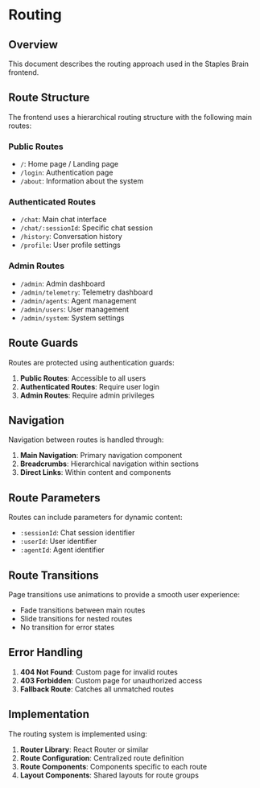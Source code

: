 # Routing

## Overview

This document describes the routing approach used in the Staples Brain frontend.

## Route Structure

The frontend uses a hierarchical routing structure with the following main routes:

### Public Routes

- `/`: Home page / Landing page
- `/login`: Authentication page
- `/about`: Information about the system

### Authenticated Routes

- `/chat`: Main chat interface
- `/chat/:sessionId`: Specific chat session
- `/history`: Conversation history
- `/profile`: User profile settings

### Admin Routes

- `/admin`: Admin dashboard
- `/admin/telemetry`: Telemetry dashboard
- `/admin/agents`: Agent management
- `/admin/users`: User management
- `/admin/system`: System settings

## Route Guards

Routes are protected using authentication guards:

1. **Public Routes**: Accessible to all users
2. **Authenticated Routes**: Require user login
3. **Admin Routes**: Require admin privileges

## Navigation

Navigation between routes is handled through:

1. **Main Navigation**: Primary navigation component
2. **Breadcrumbs**: Hierarchical navigation within sections
3. **Direct Links**: Within content and components

## Route Parameters

Routes can include parameters for dynamic content:

- `:sessionId`: Chat session identifier
- `:userId`: User identifier
- `:agentId`: Agent identifier

## Route Transitions

Page transitions use animations to provide a smooth user experience:

- Fade transitions between main routes
- Slide transitions for nested routes
- No transition for error states

## Error Handling

1. **404 Not Found**: Custom page for invalid routes
2. **403 Forbidden**: Custom page for unauthorized access
3. **Fallback Route**: Catches all unmatched routes

## Implementation

The routing system is implemented using:

1. **Router Library**: React Router or similar
2. **Route Configuration**: Centralized route definition
3. **Route Components**: Components specific to each route
4. **Layout Components**: Shared layouts for route groups